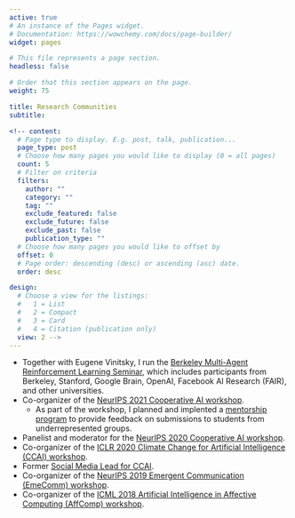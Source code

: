 ```yaml
---
active: true
# An instance of the Pages widget.
# Documentation: https://wowchemy.com/docs/page-builder/
widget: pages

# This file represents a page section.
headless: false

# Order that this section appears on the page.
weight: 75

title: Research Communities
subtitle:

<!-- content:
  # Page type to display. E.g. post, talk, publication...
  page_type: post
  # Choose how many pages you would like to display (0 = all pages)
  count: 5
  # Filter on criteria
  filters:
    author: ""
    category: ""
    tag: ""
    exclude_featured: false
    exclude_future: false
    exclude_past: false
    publication_type: ""
  # Choose how many pages you would like to offset by
  offset: 0
  # Page order: descending (desc) or ascending (asc) date.
  order: desc

design:
  # Choose a view for the listings:
  #   1 = List
  #   2 = Compact
  #   3 = Card
  #   4 = Citation (publication only)
  view: 2 -->
---
```

* Together with Eugene Vinitsky, I run the [Berkeley Multi-Agent Reinforcement Learning Seminar](https://sites.google.com/corp/view/berkeleymarl/home), which includes participants from Berkeley, Stanford, Google Brain, OpenAI, Facebook AI Research (FAIR), and other universities. 
* Co-organizer of the [NeurIPS 2021 Cooperative AI workshop](https://www.cooperativeai.com/neurips-2021/workshop-information). 
  * As part of the workshop, I planned and implented a [mentorship program](https://www.cooperativeai.com/neurips-2021/workshop-information#h.ssihuuiopnhu) to provide feedback on submissions to students from underrepresented groups.
* Panelist and moderator for the [NeurIPS 2020 Cooperative AI workshop](https://www.cooperativeai.com/neurips-2020/speakers).
* Co-organizer of the [ICLR 2020 Climate Change for Artificial Intelligence (CCAI) workshop](https://www.climatechange.ai/events/iclr2020.html).
* Former [Social Media Lead for CCAI](https://www.climatechange.ai/about#people).
* Co-organizer of the [NeurIPS 2019 Emergent Communication (EmeComm) workshop](https://sites.google.com/corp/view/emecom2019/home).
* Co-organizer of the [ICML 2018 Artificial Intelligence in Affective Computing (AffComp) workshop](https://icml.cc/Conferences/2018/Schedule?showEvent=3304).